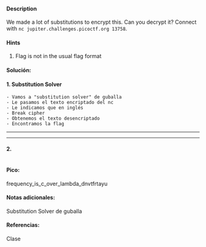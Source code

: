 
#### Description
We made a lot of substitutions to encrypt this. Can you decrypt it? Connect with `nc jupiter.challenges.picoctf.org 13758`.

#### Hints 
1. Flag is not in the usual flag format



#### Solución:

#### 1. Substitution Solver 

````
- Vamos a "substitution solver" de guballa
- Le pasamos el texto encriptado del nc
- Le indicamos que en inglés
- Break cipher
- Obtenemos el texto desencriptado
- Encontramos la flag
`````




--- 
---
#### 2.

````

`````


#### Pico:
frequency_is_c_over_lambda_dnvtfrtayu


#### Notas adicionales:
Substitution Solver de guballa

#### Referencias:
Clase


